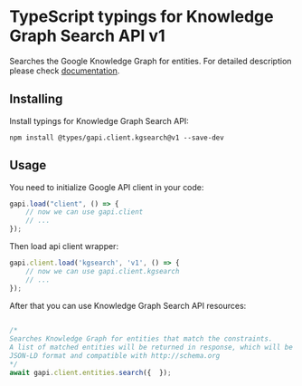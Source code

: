 # TypeScript typings for Knowledge Graph Search API v1
Searches the Google Knowledge Graph for entities.
For detailed description please check [documentation](https://developers.google.com/knowledge-graph/).

## Installing

Install typings for Knowledge Graph Search API:
```
npm install @types/gapi.client.kgsearch@v1 --save-dev
```

## Usage

You need to initialize Google API client in your code:
```typescript
gapi.load("client", () => { 
    // now we can use gapi.client
    // ... 
});
```

Then load api client wrapper:
```typescript
gapi.client.load('kgsearch', 'v1', () => {
    // now we can use gapi.client.kgsearch
    // ... 
});
```



After that you can use Knowledge Graph Search API resources:

```typescript 
    
/* 
Searches Knowledge Graph for entities that match the constraints.
A list of matched entities will be returned in response, which will be in
JSON-LD format and compatible with http://schema.org  
*/
await gapi.client.entities.search({  });
```
